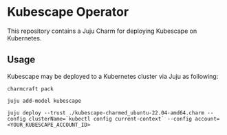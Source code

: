 # Kubescape Operator

This repository contains a Juju Charm for deploying Kubescape on Kubernetes.

## Usage

Kubescape may be deployed to a Kubernetes cluster via Juju as following:

```
charmcraft pack
```

```
juju add-model kubescape
```

```
juju deploy --trust ./kubescape-charmed_ubuntu-22.04-amd64.charm --config clusterName=`kubectl config current-context` --config account=<YOUR_KUBESCAPE_ACCOUNT_ID>
```
